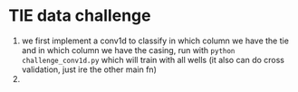 
# TIE data challenge

1. we first implement a conv1d to classify in which column we have the tie and in which column we have the casing, run with `python challenge_conv1d.py` which will train with all wells (it also can do cross validation, just ire the other main fn)
2. 